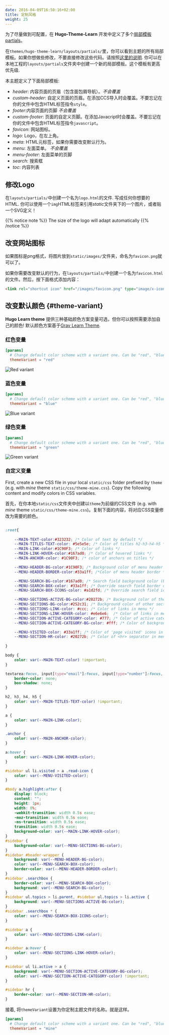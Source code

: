 ```yaml
---
date: 2016-04-09T16:50:16+02:00
title: 定制风格
weight: 25
---
```


为了尽量做到可配置，在 **Hugo-Theme-Learn** 开发中定义了多个[局部模板 partials](https://gohugo.io/templates/partials/)。

在`themes/hugo-theme-learn/layouts/partials/`里，你可以看到主题的所有局部模板。如果你想做些修改，不要直接修改这些代码。请按照[这里的说明](https://gohugo.io/themes/customizing/). 你可以在本地工程的`layouts/partials`文件夹中创建一个新的局部模板。这个模板有更高优先级.

本主题定义了下面局部模板:

- *header*: 内容页面的页眉（包含面包屑导航）。_不会覆盖_
- *custom-header*: 自定义页面的页眉。在添加CCS导入时会覆盖。不要忘记在你的文件中包含HTML标签指令`style`。
- *footer*:内容页面的页脚 _不会覆盖_ 
- *custom-footer*: 页面的自定义页脚。在添加Javacript时会覆盖。不要忘记在你的文件中包含HTML标签指令`javascript`。
- *favicon*: 网站图标。
- *logo*: Logo，在左上角。
- *meta*: HTML元标签，如果你需要改变默认行为。
- *menu*: 左面菜单。 _不会覆盖_ 
- *menu-footer*: 左面菜单的页脚
- *search*: 搜索框
- *toc*: 内容列表

## 修改Logo

在`layouts/partials/`中创建一个名为`logo.html`的文件. 写成任何你想要的HTML.
你可以使用一个`img`HTML标签来引用*static*文件夹下的一个图片，或者贴一个SVG定义！

{{% notice note %}}
The size of the logo will adapt automatically
{{% /notice %}}

## 改变网站图标

如果图标是png格式，将图片放到`static/images/`文件夹，命名为`favicon.png`就可以了。

如果你需要改变默认的行为，在`layouts/partials/`中创建一个名为`favicon.html`的文件。然后，按下面格式添加内容：

```html
<link rel="shortcut icon" href="/images/favicon.png" type="image/x-icon" />
```

## 改变默认颜色 {#theme-variant} 

**Hugo Learn theme** 提供三种基础颜色方案变量可选，但你可以按照需要添加自己的颜色! 默认颜色方案基于[Grav Learn Theme](https://learn.getgrav.org/).

### 红色变量

```toml
[params]
  # Change default color scheme with a variant one. Can be "red", "blue", "green".
  themeVariant = "red"
```

![Red variant](/en/basics/style-customization/images/red-variant.png?width=60pc)

### 蓝色变量

```toml
[params]
  # Change default color scheme with a variant one. Can be "red", "blue", "green".
  themeVariant = "blue"
```

![Blue variant](/en/basics/style-customization/images/blue-variant.png?width=60pc)

### 绿色变量

```toml
[params]
  # Change default color scheme with a variant one. Can be "red", "blue", "green".
  themeVariant = "green"
```

![Green variant](/en/basics/style-customization/images/green-variant.png?width=60pc)

### 自定义变量

First, create a new CSS file in your local `static/css` folder prefixed by `theme` (e.g. with _mine_ theme `static/css/theme-mine.css`). Copy the following content and modify colors in CSS variables.

首先，在你本地`static/css`文件夹中创建以`theme`为前缀的CSS文件 (e.g. with _mine_ theme `static/css/theme-mine.css`)。复制下面的内容，将对应CSS变量修改为需要的颜色。

```css

:root{
    
    --MAIN-TEXT-color:#323232; /* Color of text by default */
    --MAIN-TITLES-TEXT-color: #5e5e5e; /* Color of titles h2-h3-h4-h5 */
    --MAIN-LINK-color:#1C90F3; /* Color of links */
    --MAIN-LINK-HOVER-color:#167ad0; /* Color of hovered links */
    --MAIN-ANCHOR-color: #1C90F3; /* color of anchors on titles */

    --MENU-HEADER-BG-color:#1C90F3; /* Background color of menu header */
    --MENU-HEADER-BORDER-color:#33a1ff; /*Color of menu header border */ 

    --MENU-SEARCH-BG-color:#167ad0; /* Search field background color (by default borders + icons) */
    --MENU-SEARCH-BOX-color: #33a1ff; /* Override search field border color */
    --MENU-SEARCH-BOX-ICONS-color: #a1d2fd; /* Override search field icons color */

    --MENU-SECTIONS-ACTIVE-BG-color:#20272b; /* Background color of the active section and its childs */
    --MENU-SECTIONS-BG-color:#252c31; /* Background color of other sections */
    --MENU-SECTIONS-LINK-color: #ccc; /* Color of links in menu */
    --MENU-SECTIONS-LINK-HOVER-color: #e6e6e6;  /* Color of links in menu, when hovered */
    --MENU-SECTION-ACTIVE-CATEGORY-color: #777; /* Color of active category text */
    --MENU-SECTION-ACTIVE-CATEGORY-BG-color: #fff; /* Color of background for the active category (only) */

    --MENU-VISITED-color: #33a1ff; /* Color of 'page visited' icons in menu */
    --MENU-SECTION-HR-color: #20272b; /* Color of <hr> separator in menu */
    
}

body {
    color: var(--MAIN-TEXT-color) !important;
}

textarea:focus, input[type="email"]:focus, input[type="number"]:focus, input[type="password"]:focus, input[type="search"]:focus, input[type="tel"]:focus, input[type="text"]:focus, input[type="url"]:focus, input[type="color"]:focus, input[type="date"]:focus, input[type="datetime"]:focus, input[type="datetime-local"]:focus, input[type="month"]:focus, input[type="time"]:focus, input[type="week"]:focus, select[multiple=multiple]:focus {
    border-color: none;
    box-shadow: none;
}

h2, h3, h4, h5 {
    color: var(--MAIN-TITLES-TEXT-color) !important;
}

a {
    color: var(--MAIN-LINK-color);
}

.anchor {
    color: var(--MAIN-ANCHOR-color);
}

a:hover {
    color: var(--MAIN-LINK-HOVER-color);
}

#sidebar ul li.visited > a .read-icon {
	color: var(--MENU-VISITED-color);
}

#body a.highlight:after {
    display: block;
    content: "";
    height: 1px;
    width: 0%;
    -webkit-transition: width 0.5s ease;
    -moz-transition: width 0.5s ease;
    -ms-transition: width 0.5s ease;
    transition: width 0.5s ease;
    background-color: var(--MAIN-LINK-HOVER-color);
}
#sidebar {
	background-color: var(--MENU-SECTIONS-BG-color);
}
#sidebar #header-wrapper {
    background: var(--MENU-HEADER-BG-color);
    color: var(--MENU-SEARCH-BOX-color);
    border-color: var(--MENU-HEADER-BORDER-color);
}
#sidebar .searchbox {
	border-color: var(--MENU-SEARCH-BOX-color);
    background: var(--MENU-SEARCH-BG-color);
}
#sidebar ul.topics > li.parent, #sidebar ul.topics > li.active {
    background: var(--MENU-SECTIONS-ACTIVE-BG-color);
}
#sidebar .searchbox * {
    color: var(--MENU-SEARCH-BOX-ICONS-color);
}

#sidebar a {
    color: var(--MENU-SECTIONS-LINK-color);
}

#sidebar a:hover {
    color: var(--MENU-SECTIONS-LINK-HOVER-color);
}

#sidebar ul li.active > a {
    background: var(--MENU-SECTION-ACTIVE-CATEGORY-BG-color);
    color: var(--MENU-SECTION-ACTIVE-CATEGORY-color) !important;
}

#sidebar hr {
    border-color: var(--MENU-SECTION-HR-color);
}
```

接着, 将`themeVariant`设置为你定制主题文件的名称。就是这样。

```toml
[params]
  # Change default color scheme with a variant one. Can be "red", "blue", "green".
  themeVariant = "mine"
```
